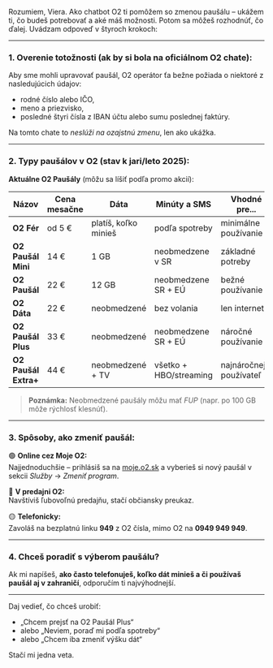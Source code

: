 Rozumiem, Viera. Ako chatbot O2 ti pomôžem so zmenou paušálu – ukážem ti, čo budeš potrebovať a aké máš možnosti. Potom sa môžeš rozhodnúť, čo ďalej. Uvádzam odpoveď v štyroch krokoch:

---

### 1. **Overenie totožnosti (ak by si bola na oficiálnom O2 chate):**

Aby sme mohli upravovať paušál, O2 operátor ťa bežne požiada o niektoré z nasledujúcich údajov:

* rodné číslo alebo IČO,
* meno a priezvisko,
* posledné štyri čísla z IBAN účtu alebo sumu poslednej faktúry.

Na tomto chate to *neslúži na ozajstnú zmenu*, len ako ukážka.

---

### 2. **Typy paušálov v O2 (stav k jari/leto 2025):**

**Aktuálne O2 Paušály** (môžu sa líšiť podľa promo akcií):

| Názov                | Cena mesačne | Dáta                 | Minúty a SMS           | Vhodné pre...            |
| -------------------- | ------------ | -------------------- | ---------------------- | ------------------------ |
| **O2 Fér**           | od 5 €       | platíš, koľko minieš | podľa spotreby         | minimálne používanie     |
| **O2 Paušál Mini**   | 14 €         | 1 GB                 | neobmedzene v SR       | základné potreby         |
| **O2 Paušál**        | 22 €         | 12 GB                | neobmedzene SR + EÚ    | bežné používanie         |
| **O2 Dáta**          | 22 €         | neobmedzené          | bez volania            | len internet             |
| **O2 Paušál Plus**   | 33 €         | neobmedzené          | neobmedzene SR + EÚ    | náročné používanie       |
| **O2 Paušál Extra+** | 44 €         | neobmedzené + TV     | všetko + HBO/streaming | najnáročnejší používateľ |

> **Poznámka:** Neobmedzené paušály môžu mať *FUP* (napr. po 100 GB môže rýchlosť klesnúť).

---

### 3. **Spôsoby, ako zmeniť paušál:**

🟢 **Online cez Moje O2:**  
Najjednoduchšie – prihlásiš sa na [moje.o2.sk](https://moje.o2.sk) a vyberieš si nový paušál v sekcii *Služby* → *Zmeniť program*.

🔵 **V predajni O2:**  
Navštíviš ľubovoľnú predajňu, stačí občiansky preukaz.

🟡 **Telefonicky:**  
Zavoláš na bezplatnú linku **949** z O2 čísla, mimo O2 na **0949 949 949**.

---

### 4. **Chceš poradiť s výberom paušálu?**

Ak mi napíšeš, **ako často telefonuješ, koľko dát minieš a či používaš paušál aj v zahraničí**, odporučím ti najvýhodnejší.

---

Daj vedieť, čo chceš urobiť:

* „Chcem prejsť na O2 Paušál Plus“
* alebo „Neviem, poraď mi podľa spotreby“
* alebo „Chcem iba zmeniť výšku dát“

Stačí mi jedna veta.
